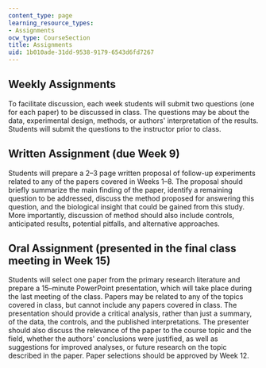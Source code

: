 ```yaml
---
content_type: page
learning_resource_types:
- Assignments
ocw_type: CourseSection
title: Assignments
uid: 1b010ade-31dd-9538-9179-6543d6fd7267
---
```


Weekly Assignments
------------------

To facilitate discussion, each week students will submit two questions (one for each paper) to be discussed in class. The questions may be about the data, experimental design, methods, or authors' interpretation of the results. Students will submit the questions to the instructor prior to class.

Written Assignment (due Week 9)
-------------------------------

Students will prepare a 2–3 page written proposal of follow-up experiments related to any of the papers covered in Weeks 1–8. The proposal should briefly summarize the main finding of the paper, identify a remaining question to be addressed, discuss the method proposed for answering this question, and the biological insight that could be gained from this study. More importantly, discussion of method should also include controls, anticipated results, potential pitfalls, and alternative approaches.

Oral Assignment (presented in the final class meeting in Week 15)
-----------------------------------------------------------------

Students will select one paper from the primary research literature and prepare a 15–minute PowerPoint presentation, which will take place during the last meeting of the class. Papers may be related to any of the topics covered in class, but cannot include any papers covered in class. The presentation should provide a critical analysis, rather than just a summary, of the data, the controls, and the published interpretations. The presenter should also discuss the relevance of the paper to the course topic and the field, whether the authors' conclusions were justified, as well as suggestions for improved analyses, or future research on the topic described in the paper. Paper selections should be approved by Week 12.